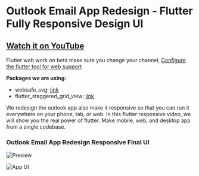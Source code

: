 # Outlook Email App Redesign - Flutter Fully Responsive Design UI

## [Watch it on YouTube](https://youtu.be/0mp-Ok00WZE)

<div class="text-red">
  Flutter web work on beta make sure you change your channel, <a href="https://flutter.dev/docs/get-started/web">Configure the flutter tool for web support</a>
</div>

**Packages we are using:**

- websafe_svg: [link](https://pub.dev/packages/websafe_svg)
- flutter_staggered_grid_view: [link](https://pub.dev/packages/flutter_staggered_grid_view)

We redesign the outlook app also make it responsive so that you can run it everywhere on your phone, tab, or web. In this flutter responsive video, we will show you the real power of flutter. Make mobile, web, and desktop app from a single codebase.

### Outlook Email App Redesign Responsive Final UI

![Preview](/gif.gif)

![App UI](/ui.png)
